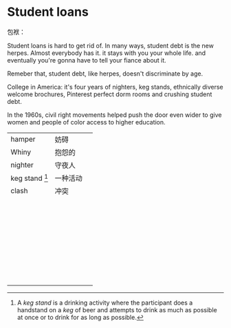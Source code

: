 # Student loans

包袱：

Student loans is hard to get rid of. In many ways, student debt is the new herpes. Almost everybody has it. it stays with you your whole life. and eventually you're gonna have to tell your fiance about it. 

Remeber that, student debt, like herpes, doesn't discriminate by age. 

College in America: it's four years of nighters, keg stands, ethnically diverse welcome brochures, Pinterest perfect dorm rooms and crushing student debt. 

In the 1960s, civil right movements helped push the door even wider to give women and people of color access to higher education. 

|               |          |      |
| ------------- | -------- | ---- |
| hamper        | 妨碍     |      |
| Whiny         | 抱怨的   |      |
| nighter       | 守夜人   |      |
| keg stand [^1] | 一种活动 |      |
| clash | 冲突 |      |
|               |          |      |
|               |          |      |
|               |          |      |
|               |          |      |
|               |          |      |
|               |          |      |
|               |          |      |
|               |          |      |
|               |          |      |
|               |          |      |
|               |          |      |
|               |          |      |
|               |          |      |
|               |          |      |
|               |          |      |
|               |          |      |
|               |          |      |
|               |          |      |
|               |          |      |
|               |          |      |
|               |          |      |
|               |          |      |
|               |          |      |
|               |          |      |
|               |          |      |
|               |          |      |
|               |          |      |
|               |          |      |
|               |          |      |
|               |          |      |
|               |          |      |
|               |          |      |
|               |          |      |
|               |          |      |

[^1]: A *keg stand* is a drinking activity where the participant does a handstand on a *keg* of beer and attempts to drink as much as possible at once or to drink for as long as possible.


